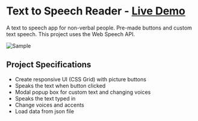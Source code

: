 # Text to Speech Reader - [Live Demo](https://rphase.github.io/justwebprojects/text-to-speech-reader/)

A text to speech app for non-verbal people. Pre-made buttons and custom text speech. This project uses the Web Speech API.

![Sample](https://rphase.github.io/justwebprojects/resource/text-to-speech-reader.png)

## Project Specifications

- Create responsive UI (CSS Grid) with picture buttons
- Speaks the text when button clicked
- Modal popup box for custom text and changing voices
- Speaks the text typed in
- Change voices and accents
- Load data from json file
